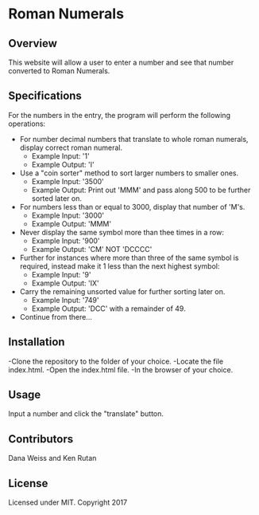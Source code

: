 # Roman Numerals

## Overview

This website will allow a user to enter a number and see that number converted to Roman Numerals.

## Specifications

For the numbers in the entry, the program will perform the following operations:

* For number decimal numbers that translate to whole roman numerals, display correct roman numeral.
  - Example Input: '1'
  - Example Output: 'I'
* Use a "coin sorter" method to sort larger numbers to smaller ones.
  - Example Input: '3500'
  - Example Output: Print out 'MMM' and pass along 500 to be further sorted later on.
* For numbers less than or equal to 3000, display that number of 'M's.
  - Example Input: '3000'
  - Example Output: 'MMM'
* Never display the same symbol more than thee times in a row:
  - Example Input: '900'
  - Example Output:  'CM' NOT 'DCCCC'
* Further for instances where more than three of the same symbol is required, instead make it 1 less than the next highest symbol:
  - Example Input: '9'
  - Example Output: 'IX'
* Carry the remaining unsorted value for further sorting later on.
  - Example Input: '749'
  - Example Output: 'DCC' with a remainder of 49.
* Continue from there...

## Installation

-Clone the repository to the folder of your choice.
-Locate the file index.html.
-Open the index.html file.
-In the browser of your choice.

## Usage

Input a number and click the "translate" button.

## Contributors

Dana Weiss and Ken Rutan

## License

Licensed under MIT. Copyright 2017

